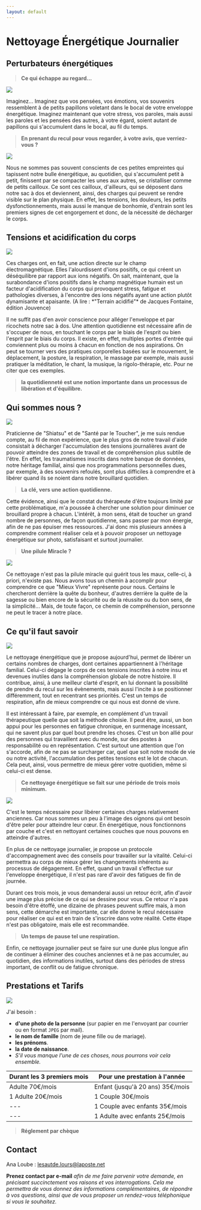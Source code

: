 ```yaml
---
layout: default
---
```


# Nettoyage Énergétique Journalier

## Perturbateurs énergétiques

> **Ce qui échappe au regard...**

<div class="left">
  <img src="assets\images\1riviere.jpg">


<p>Imaginez... Imaginez que vos pensées, vos émotions, vos souvenirs ressemblent à de petits papillons voletant dans le bocal de votre enveloppe énergétique. Imaginez maintenant que votre stress, vos paroles, mais aussi les paroles et les pensées des autres, à votre égard, soient autant de papillons qui s'accumulent dans le bocal, au fil du temps.</p>
</div>

> **En prenant du recul pour vous regarder, à votre avis, que verriez-vous ?**


<div class="right">
  <img src="assets\images\2feuilles.jpg">

<p>Nous ne sommes pas souvent conscients de ces petites empreintes qui tapissent notre bulle énergétique, au quotidien, qui s'accumulent petit à petit, finissent par se compacter les unes aux autres, se cristalliser comme de petits cailloux. Ce sont ces cailloux, d'ailleurs, qui se déposent dans notre sac à dos et deviennent, ainsi, des charges qui peuvent se rendre visible sur le plan physique. En effet, les tensions, les douleurs, les petits dysfonctionnements, mais aussi le manque de bonhomie, d'entrain sont les premiers signes de cet engorgement et donc, de la nécessité de décharger le corps.</p>

</div>

## Tensions et acidification du corps

<div class="left">
<img src="assets\images\3Rue.jpg">

<p>Ces charges ont, en fait, une action directe sur le champ électromagnétique. Elles l'alourdissent d'ions positifs, ce qui créent un déséquilibre par rapport aux ions négatifs. On sait, maintenant, que la surabondance d'ions positifs dans le champ magnétique humain est un facteur d'acidification du corps qui provoquent stress, fatigue et pathologies diverses, à l'encontre des ions négatifs ayant une action plutôt dynamisante et apaisante. (A lire : *"Terrain acidifié"* de Jacques Fontaine, édition Jouvence)</p>

<p>Il ne suffit pas d'en avoir conscience pour alléger l'enveloppe et par ricochets notre sac à dos. Une attention quotidienne est nécessaire afin de s'occuper de nous, en touchant le corps par le biais de l'esprit ou bien l'esprit par le biais du corps. Il existe, en effet, multiples portes d'entrée qui conviennent plus ou moins à chacun en fonction de nos aspirations. On peut se tourner vers des pratiques corporelles basées sur le mouvement, le déplacement, la posture, la respiration, le massage par exemple, mais aussi pratiquer la méditation, le chant, la musique, la rigolo-thérapie, etc. Pour ne citer que ces
exemples.</p>
</div>


> **la quotidienneté est une notion importante dans un processus de libération et
d'équilibre.**


## Qui sommes nous ?

<div class="right">
<img src="assets\images\4arbres.jpg">

<p>Praticienne de "Shiatsu" et de "Santé par le Toucher", je me suis rendue compte, au fil de mon expérience, que le plus gros de notre travail d'aide consistait à décharger l'accumulation des tensions journalières avant de pouvoir atteindre des zones de travail et de compréhension plus subtile de l'être. En effet, les traumatismes inscrits dans notre banque de données, notre héritage familial, ainsi que nos programmations personnelles dues, par exemple, à des souvenirs refoulés, sont plus difficiles à comprendre et à libérer quand ils se noient dans notre brouillard quotidien.</p>


> **La clé, vers une action quotidienne.**


<p>Cette évidence, ainsi que le constat du thérapeute d'être toujours limité par cette problématique, m'a poussée à chercher une solution pour diminuer ce brouillard propre à chacun. L'intérêt, à mon sens, était de toucher un grand nombre de personnes, de façon quotidienne, sans passer par mon énergie, afin de ne pas épuiser mes ressources. J'ai donc mis plusieurs années à comprendre comment réaliser cela et à pouvoir proposer un nettoyage énergétique sur photo, satisfaisant et surtout journalier.</p>
</div>


> **Une pilule Miracle ?**

<div class="left">
  <img src="assets\images\5cave.jpg">

<p>Ce nettoyage n'est pas la pilule miracle qui guérit tous les maux, celle-ci, à priori, n'existe pas. Nous avons tous un chemin à accomplir pour comprendre ce que "Mieux Vivre" représente pour nous. Certains le chercheront derrière la quête du bonheur, d'autres derrière la quête de la sagesse ou bien encore de la sécurité ou de la réussite ou du bon sens, de la simplicité... Mais, de toute façon, ce chemin de compréhension, personne ne peut le tracer à notre place.</p>
</div>


## Ce qu'il faut savoir

<div class="right">
<img src="assets\images\6cascade.jpg">

<p>Le nettoyage énergétique que je propose aujourd'hui, permet de libérer un certains nombres de charges, dont certaines appartiennent à l'héritage familial. Celui-ci dégage le corps de ces tensions inscrites à notre insu et devenues inutiles dans la compréhension globale de notre histoire. Il contribue, ainsi, à une meilleur clarté d'esprit, en lui donnant la possibilité de prendre du recul sur les évènements, mais aussi l'incite à se positionner différemment, tout en recentrant ses priorités. C'est un temps de respiration, afin de mieux comprendre ce qui nous est donné de vivre.</p>


<p>Il est intéressant à faire, par exemple, en complément d'un travail thérapeutique quelle que soit la méthode choisie. Il peut être, aussi, un bon appui pour les personnes en fatigue chronique, en surmenage incessant, qui ne savent plus par quel bout prendre les choses. C'est un bon allié pour des personnes qui travaillent avec du monde, sur des postes à responsabilité ou en représentation. C'est surtout une attention que l'on s'accorde, afin de ne pas se surcharger car, quel que soit notre mode de vie ou notre activité, l'accumulation des petites tensions est le lot de chacun. Cela peut, ainsi, vous permettre de mieux gérer votre quotidien, même si celui-ci est dense.</p>
</div>


> **Ce nettoyage énergétique se fait sur une période de trois mois minimum.**

<div class="left">
<img src="assets\images\7fower.jpg">

<p>C'est le temps nécessaire pour libérer certaines charges relativement anciennes. Car nous sommes un peu à l'image des oignons qui ont besoin d'être peler pour atteindre leur cœur. En énergétique, nous fonctionnons par couche et c'est en nettoyant certaines couches que nous pouvons en atteindre d'autres.</p>

<p>En plus de ce nettoyage journalier, je propose un protocole d'accompagnement avec des conseils pour travailler sur la vitalité. Celui-ci permettra au corps de mieux gérer les changements inhérents au processus de dégagement. En effet, quand un travail s'effectue sur l'enveloppe énergétique, il n'est pas rare d'avoir des fatigues de fin de journée.</p>


<p>Durant ces trois mois, je vous demanderai aussi un retour écrit, afin d'avoir une image plus précise de ce qui se dessine pour vous. Ce retour n'a pas besoin d'être étoffé, une dizaine de phrases peuvent suffire mais, à mon sens, cette démarche est importante, car elle donne le recul nécessaire pour réaliser ce qui est en train de s'inscrire dans votre réalité. Cette étape n'est pas obligatoire, mais elle est recommandée.</p>
</div>


> **Un temps de pause tel une respiration.**


Enfin, ce nettoyage journalier peut se faire sur une durée plus longue afin de continuer à éliminer des couches anciennes et à ne pas accumuler, au quotidien, des informations inutiles, surtout dans des périodes de stress important, de conflit ou de fatigue chronique.

## Prestations et Tarifs

<div class="full">
  <img src="assets\images\8rock.jpg">
</div>

J'ai besoin :
* **d'une photo de la personne** (sur papier en me l'envoyant par courrier ou en format `JPEG` par mail).
* **le nom de famille** (nom de jeune fille ou de mariage).
* **les prénoms**.
* **la date de naissance**.
* *S'il vous manque l'une de ces choses, nous pourrons voir cela ensemble.*

| Durant les 3 premiers mois | Pour une prestation à l'année |
| --- | --- |
| Adulte 70€/mois | Enfant (jusqu'à 20 ans) 35€/mois |
|  1 Adulte 20€/mois | 1 Couple 30€/mois |
| --- | 1 Couple avec enfants 35€/mois |
| --- | 1 Adulte avec enfants 25€/mois |

> **Réglement par chèque**


## Contact


 <p class="contac">Ana Loube : <a href="mailto:lesautde.lours@laposte.net" target="_blank" rel="noopener">lesautde.lours@laposte.net</a></p>

 **Prenez contact par e-mail** *afin de me faire parvenir votre demande, en précisant succinctement vos raisons et vos interrogations. Cela me permettra de vous donnez des informations complémentaires, de répondre à vos questions, ainsi que de vous proposer un rendez-vous téléphonique si vous le souhaitez.*
